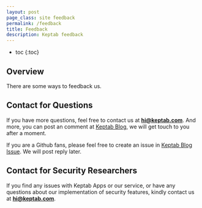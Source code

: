 ```yaml
---
layout: post
page_class: site feedback
permalink: /feedback
title: Feedback
description: Keptab feedback
---
```


* toc
{:toc}

## Overview

There are some ways to feedback us.

## Contact for Questions

If you have more questions, feel free to contact us at **hi@keptab.com**. And more, you can post an comment at [Keptab Blog](https://blog.keptab.com), we will get touch to you after a moment.

If you are a Github fans, please feel free to create an issue in [Keptab Blog Issue](https://github.com/keptab/keptab-blog/issues). We will post reply later.

## Contact for Security Researchers

If you find any issues with Keptab Apps or our service, or have any questions about our implementation of security features, kindly contact us at **hi@keptab.com**. 
